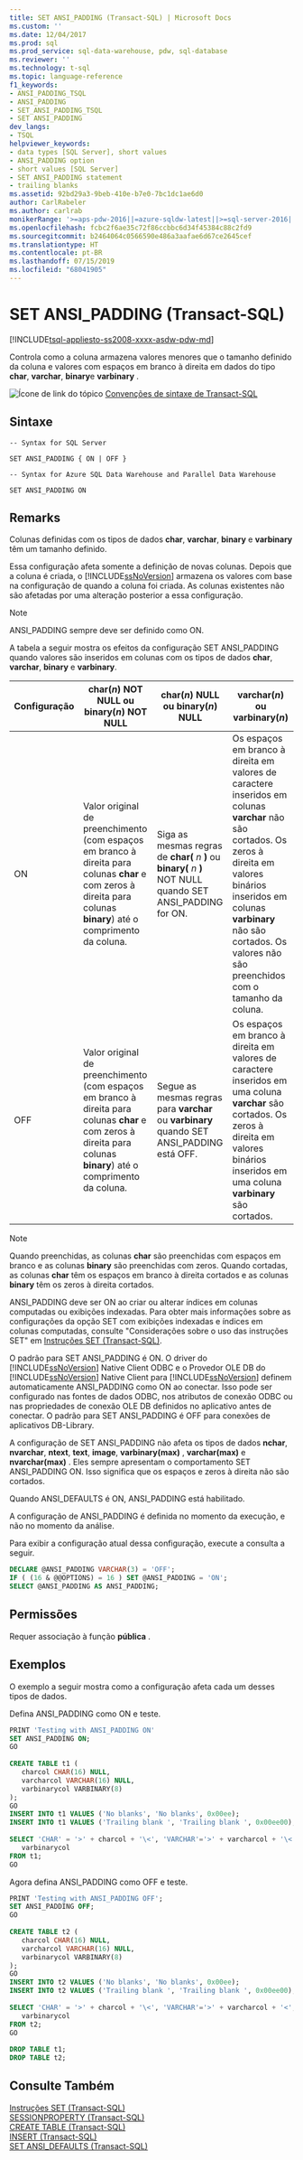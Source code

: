 ```yaml
---
title: SET ANSI_PADDING (Transact-SQL) | Microsoft Docs
ms.custom: ''
ms.date: 12/04/2017
ms.prod: sql
ms.prod_service: sql-data-warehouse, pdw, sql-database
ms.reviewer: ''
ms.technology: t-sql
ms.topic: language-reference
f1_keywords:
- ANSI_PADDING_TSQL
- ANSI_PADDING
- SET_ANSI_PADDING_TSQL
- SET ANSI_PADDING
dev_langs:
- TSQL
helpviewer_keywords:
- data types [SQL Server], short values
- ANSI_PADDING option
- short values [SQL Server]
- SET ANSI_PADDING statement
- trailing blanks
ms.assetid: 92bd29a3-9beb-410e-b7e0-7bc1dc1ae6d0
author: CarlRabeler
ms.author: carlrab
monikerRange: '>=aps-pdw-2016||=azure-sqldw-latest||>=sql-server-2016||=sqlallproducts-allversions||>=sql-server-linux-2017||=azuresqldb-mi-current'
ms.openlocfilehash: fcbc2f6ae35c72f86ccbbc6d34f45384c88c2fd9
ms.sourcegitcommit: b2464064c0566590e486a3aafae6d67ce2645cef
ms.translationtype: HT
ms.contentlocale: pt-BR
ms.lasthandoff: 07/15/2019
ms.locfileid: "68041905"
---
```

# <a name="set-ansipadding-transact-sql"></a>SET ANSI_PADDING (Transact-SQL)
[!INCLUDE[tsql-appliesto-ss2008-xxxx-asdw-pdw-md](../../includes/tsql-appliesto-ss2008-xxxx-asdw-pdw-md.md)]

  Controla como a coluna armazena valores menores que o tamanho definido da coluna e valores com espaços em branco à direita em dados do tipo **char**, **varchar**, **binary**e **varbinary** .  
  
 ![Ícone de link do tópico](../../database-engine/configure-windows/media/topic-link.gif "Ícone de link do tópico") [Convenções de sintaxe de Transact-SQL](../../t-sql/language-elements/transact-sql-syntax-conventions-transact-sql.md)  
  
## <a name="syntax"></a>Sintaxe
  
```
-- Syntax for SQL Server

SET ANSI_PADDING { ON | OFF }
```

```
-- Syntax for Azure SQL Data Warehouse and Parallel Data Warehouse

SET ANSI_PADDING ON
```

## <a name="remarks"></a>Remarks  
 Colunas definidas com os tipos de dados **char**, **varchar**, **binary** e **varbinary** têm um tamanho definido.  
  
 Essa configuração afeta somente a definição de novas colunas. Depois que a coluna é criada, o [!INCLUDE[ssNoVersion](../../includes/ssnoversion-md.md)] armazena os valores com base na configuração de quando a coluna foi criada. As colunas existentes não são afetadas por uma alteração posterior a essa configuração.  
  
> [!NOTE]  
> ANSI_PADDING sempre deve ser definido como ON.  
  
 A tabela a seguir mostra os efeitos da configuração SET ANSI_PADDING quando valores são inseridos em colunas com os tipos de dados **char**, **varchar**, **binary** e **varbinary**.  
  
|Configuração|char(*n*) NOT NULL ou binary(*n*) NOT NULL|char(*n*) NULL ou binary(*n*) NULL|varchar(*n*) ou varbinary(*n*)|  
|-------------|----------------------------------------------------|--------------------------------------------|----------------------------------------|  
|ON|Valor original de preenchimento (com espaços em branco à direita para colunas **char** e com zeros à direita para colunas **binary**) até o comprimento da coluna.|Siga as mesmas regras de **char(** _n_ **)** ou **binary(** _n_ **)** NOT NULL quando SET ANSI_PADDING for ON.|Os espaços em branco à direita em valores de caractere inseridos em colunas **varchar** não são cortados. Os zeros à direita em valores binários inseridos em colunas **varbinary** não são cortados. Os valores não são preenchidos com o tamanho da coluna.|  
|OFF|Valor original de preenchimento (com espaços em branco à direita para colunas **char** e com zeros à direita para colunas **binary**) até o comprimento da coluna.|Segue as mesmas regras para **varchar** ou **varbinary** quando SET ANSI_PADDING está OFF.|Os espaços em branco à direita em valores de caractere inseridos em uma coluna **varchar** são cortados. Os zeros à direita em valores binários inseridos em uma coluna **varbinary** são cortados.|  
  
> [!NOTE]  
> Quando preenchidas, as colunas **char** são preenchidas com espaços em branco e as colunas **binary** são preenchidas com zeros. Quando cortadas, as colunas **char** têm os espaços em branco à direita cortados e as colunas **binary** têm os zeros à direita cortados.  
  
ANSI_PADDING deve ser ON ao criar ou alterar índices em colunas computadas ou exibições indexadas. Para obter mais informações sobre as configurações da opção SET com exibições indexadas e índices em colunas computadas, consulte "Considerações sobre o uso das instruções SET" em [Instruções SET &#40;Transact-SQL&#41;](../../t-sql/statements/set-statements-transact-sql.md).  
  
O padrão para SET ANSI_PADDING é ON. O driver do [!INCLUDE[ssNoVersion](../../includes/ssnoversion-md.md)] Native Client ODBC e o Provedor OLE DB do [!INCLUDE[ssNoVersion](../../includes/ssnoversion-md.md)] Native Client para [!INCLUDE[ssNoVersion](../../includes/ssnoversion-md.md)] definem automaticamente ANSI_PADDING como ON ao conectar. Isso pode ser configurado nas fontes de dados ODBC, nos atributos de conexão ODBC ou nas propriedades de conexão OLE DB definidos no aplicativo antes de conectar. O padrão para SET ANSI_PADDING é OFF para conexões de aplicativos DB-Library.  
  
 A configuração de SET ANSI_PADDING não afeta os tipos de dados **nchar**, **nvarchar**, **ntext**, **text**, **image**, **varbinary(max)** , **varchar(max)** e **nvarchar(max)** . Eles sempre apresentam o comportamento SET ANSI_PADDING ON. Isso significa que os espaços e zeros à direita não são cortados.  
  
Quando ANSI_DEFAULTS é ON, ANSI_PADDING está habilitado.  
  
A configuração de ANSI_PADDING é definida no momento da execução, e não no momento da análise.  
  
Para exibir a configuração atual dessa configuração, execute a consulta a seguir.  
  
```sql  
DECLARE @ANSI_PADDING VARCHAR(3) = 'OFF';  
IF ( (16 & @@OPTIONS) = 16 ) SET @ANSI_PADDING = 'ON';  
SELECT @ANSI_PADDING AS ANSI_PADDING;  
```  
  
## <a name="permissions"></a>Permissões  
Requer associação à função **pública** .  
  
## <a name="examples"></a>Exemplos  
O exemplo a seguir mostra como a configuração afeta cada um desses tipos de dados.  

Defina ANSI_PADDING como ON e teste.

```sql  
PRINT 'Testing with ANSI_PADDING ON'  
SET ANSI_PADDING ON;  
GO  
  
CREATE TABLE t1 (  
   charcol CHAR(16) NULL,   
   varcharcol VARCHAR(16) NULL,   
   varbinarycol VARBINARY(8)  
);  
GO  
INSERT INTO t1 VALUES ('No blanks', 'No blanks', 0x00ee);  
INSERT INTO t1 VALUES ('Trailing blank ', 'Trailing blank ', 0x00ee00);  
  
SELECT 'CHAR' = '>' + charcol + '\<', 'VARCHAR'='>' + varcharcol + '\<',  
   varbinarycol  
FROM t1;  
GO  
```

Agora defina ANSI_PADDING como OFF e teste.

```sql
PRINT 'Testing with ANSI_PADDING OFF';  
SET ANSI_PADDING OFF;  
GO  
  
CREATE TABLE t2 (  
   charcol CHAR(16) NULL,   
   varcharcol VARCHAR(16) NULL,   
   varbinarycol VARBINARY(8)  
);  
GO  
INSERT INTO t2 VALUES ('No blanks', 'No blanks', 0x00ee);  
INSERT INTO t2 VALUES ('Trailing blank ', 'Trailing blank ', 0x00ee00);  
  
SELECT 'CHAR' = '>' + charcol + '\<', 'VARCHAR'='>' + varcharcol + '<',  
   varbinarycol  
FROM t2;  
GO  
  
DROP TABLE t1;  
DROP TABLE t2;  
```  
  
## <a name="see-also"></a>Consulte Também  
 [Instruções SET &#40;Transact-SQL&#41;](../../t-sql/statements/set-statements-transact-sql.md)   
 [SESSIONPROPERTY &#40;Transact-SQL&#41;](../../t-sql/functions/sessionproperty-transact-sql.md)   
 [CREATE TABLE &#40;Transact-SQL&#41;](../../t-sql/statements/create-table-transact-sql.md)   
 [INSERT &#40;Transact-SQL&#41;](../../t-sql/statements/insert-transact-sql.md)   
 [SET ANSI_DEFAULTS &#40;Transact-SQL&#41;](../../t-sql/statements/set-ansi-defaults-transact-sql.md)  
  
  
